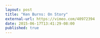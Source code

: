 ```yaml
---
layout: post
title: "Ken Burns: On Story"
external-url: https://vimeo.com/40972394
date: 2015-06-17T13:41:29-08:00
published: true
---
```

